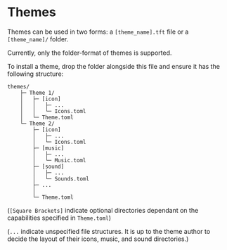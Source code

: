 # Themes

Themes can be used in two forms: a `[theme_name].tft` file or a `[theme_name]/` folder.

Currently, only the folder-format of themes is supported.

To install a theme, drop the folder alongside this file and ensure it has the following structure:

```
themes/
	├─ Theme 1/
	│	├─ [icon]
	│	│	├─ ...
	│	│	└─ Icons.toml
	│	└─ Theme.toml
	└─ Theme 2/
		├─ [icon]
		│	├─ ...
		│	└─ Icons.toml
		├─ [music]
		│	├─ ...
		│	└─ Music.toml
		├─ [sound]
		│	├─ ...
		│	└─ Sounds.toml
		├─ ...
		│
		└─ Theme.toml
```

(`[Square Brackets]` indicate optional directories dependant on the capabilities specified in `Theme.toml`)

(`...` indicate unspecified file structures. It is up to the theme author to decide the layout of their icons, music, and sound directories.)